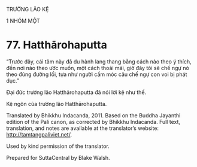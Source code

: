 TRƯỞNG LÃO KỆ

1 NHÓM MỘT

# 77\. Hatthārohaputta

“Trước đây, cái tâm này đã du hành lang thang bằng cách nào theo ý thích, đến nơi nào theo ước muốn, một cách thoải mái, giờ đây tôi sẽ chế ngự nó theo đúng đường lối, tựa như người cầm móc câu chế ngự con voi bị phát dục.”

Đại đức trưởng lão Hatthārohaputta đã nói lời kệ như thế.

Kệ ngôn của trưởng lão Hatthārohaputta.

Translated by Bhikkhu Indacanda, 2011. Based on the Buddha Jayanthi edition of the Pali canon, as corrected by Bhikkhu Indacanda. Full text, translation, and notes are available at the translator’s website: http://tamtangpaliviet.net/.

Used by kind permission of the translator.

Prepared for SuttaCentral by Blake Walsh.